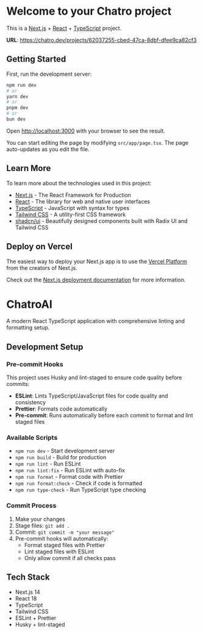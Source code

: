 # Welcome to your Chatro project

This is a [Next.js](https://nextjs.org/) + [React](https://react.dev/) +
[TypeScript](https://www.typescriptlang.org/) project.

**URL**: https://chatro.dev/projects/62037255-cbed-47ca-8dbf-dfee9ca82cf3

## Getting Started

First, run the development server:

```bash
npm run dev
# or
yarn dev
# or
pnpm dev
# or
bun dev
```

Open [http://localhost:3000](http://localhost:3000) with your browser to see the result.

You can start editing the page by modifying `src/app/page.tsx`. The page auto-updates as you edit
the file.

## Learn More

To learn more about the technologies used in this project:

- [Next.js](https://nextjs.org/) - The React Framework for Production
- [React](https://react.dev/) - The library for web and native user interfaces
- [TypeScript](https://www.typescriptlang.org/) - JavaScript with syntax for types
- [Tailwind CSS](https://tailwindcss.com/) - A utility-first CSS framework
- [shadcn/ui](https://ui.shadcn.com/) - Beautifully designed components built with Radix UI and
  Tailwind CSS

## Deploy on Vercel

The easiest way to deploy your Next.js app is to use the
[Vercel Platform](https://vercel.com/new?utm_medium=default-template&filter=nextjs&utm_source=create-next-app&utm_campaign=create-next-app-readme)
from the creators of Next.js.

Check out the [Next.js deployment documentation](https://nextjs.org/docs/deployment) for more
information.

# ChatroAI

A modern React TypeScript application with comprehensive linting and formatting setup.

## Development Setup

### Pre-commit Hooks

This project uses Husky and lint-staged to ensure code quality before commits:

- **ESLint**: Lints TypeScript/JavaScript files for code quality and consistency
- **Prettier**: Formats code automatically
- **Pre-commit**: Runs automatically before each commit to format and lint staged files

### Available Scripts

- `npm run dev` - Start development server
- `npm run build` - Build for production
- `npm run lint` - Run ESLint
- `npm run lint:fix` - Run ESLint with auto-fix
- `npm run format` - Format code with Prettier
- `npm run format:check` - Check if code is formatted
- `npm run type-check` - Run TypeScript type checking

### Commit Process

1. Make your changes
2. Stage files: `git add .`
3. Commit: `git commit -m "your message"`
4. Pre-commit hooks will automatically:
   - Format staged files with Prettier
   - Lint staged files with ESLint
   - Only allow commit if all checks pass

## Tech Stack

- Next.js 14
- React 18
- TypeScript
- Tailwind CSS
- ESLint + Prettier
- Husky + lint-staged
